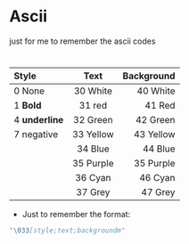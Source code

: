 # Ascii
just for me to remember the ascii codes
#
|   Style     |  Text     |   Background  |
| :---        | :---:      |          ---: |
|  0 None     | 30 White   |  40 White             |
|  1 **Bold** | 31 red     |  41 Red
|  4 __underline__ | 32 Green | 42 Green
|  7 negative | 33 Yellow | 43 Yellow
| | 34 Blue | 44 Blue
| | 35 Purple | 35 Purple 
| | 36 Cyan | 46 Cyan
| | 37 Grey | 47 Grey

* Just to remember the format: 
```py
"\033[style;text;backgroundm"
```
